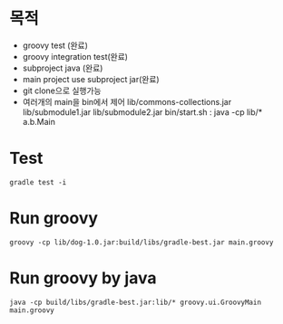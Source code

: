 # 목적
- groovy test (완료)
- groovy integration test(완료)
- subproject java (완료)
- main project use subproject jar(완료)
- git clone으로 실행가능
- 여러개의 main을 bin에서 제어
  lib/commons-collections.jar
  lib/submodule1.jar
  lib/submodule2.jar
  bin/start.sh : java -cp lib/* a.b.Main


# Test

    gradle test -i

# Run groovy

    groovy -cp lib/dog-1.0.jar:build/libs/gradle-best.jar main.groovy

# Run groovy by java

    java -cp build/libs/gradle-best.jar:lib/* groovy.ui.GroovyMain main.groovy